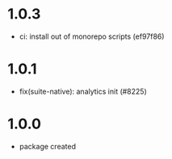 # 1.0.3

-   ci: install out of monorepo scripts (ef97f86)

# 1.0.1

-   fix(suite-native): analytics init (#8225)

# 1.0.0

-   package created
